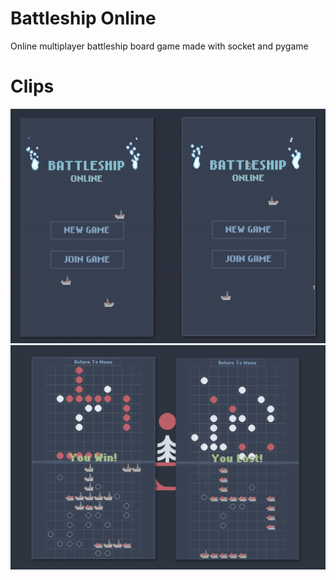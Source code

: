 # Battleship Online
Online multiplayer battleship board game made with socket and pygame

# Clips
![](screenshots/battleship.gif)
![](screenshots/gameover.png)
